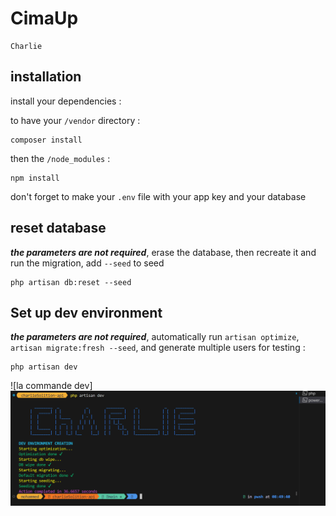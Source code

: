 # CimaUp
```
Charlie

```

## installation

install your dependencies :

to have your `/vendor` directory :
```
composer install
```
then the `/node_modules` :
```
npm install
```
don't forget to make your `.env` file with your app key and your database

## reset database

***the parameters are not required***, erase the database, then recreate it and run the migration, add ```--seed``` to seed
```
php artisan db:reset --seed
```

## Set up dev environment

***the parameters are not required***, automatically run `artisan optimize`, `artisan migrate:fresh --seed`, and generate multiple users for testing :

``` shell
php artisan dev
```

![la commande dev]![Alt text](image-1.png)


